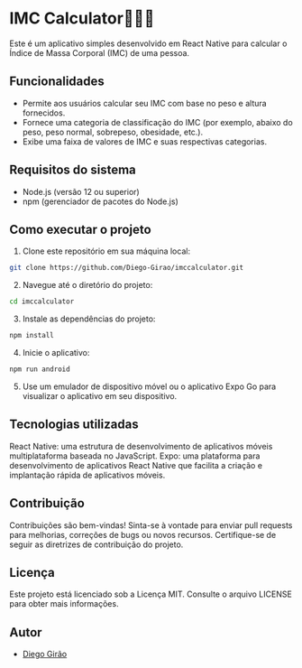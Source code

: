 # IMC Calculator💪️🏋‍♂️️

Este é um aplicativo simples desenvolvido em React Native para calcular o Índice de Massa Corporal (IMC) de uma pessoa.

## Funcionalidades

- Permite aos usuários calcular seu IMC com base no peso e altura fornecidos.
- Fornece uma categoria de classificação do IMC (por exemplo, abaixo do peso, peso normal, sobrepeso, obesidade, etc.).
- Exibe uma faixa de valores de IMC e suas respectivas categorias.

## Requisitos do sistema

- Node.js (versão 12 ou superior)
- npm (gerenciador de pacotes do Node.js)

## Como executar o projeto

1. Clone este repositório em sua máquina local:

```bash
git clone https://github.com/Diego-Girao/imccalculator.git
```

2. Navegue até o diretório do projeto:

```bash
cd imccalculator
```

3. Instale as dependências do projeto:

```bash
npm install
```

4. Inicie o aplicativo:

```bash
npm run android
```

5. Use um emulador de dispositivo móvel ou o aplicativo Expo Go para visualizar o aplicativo em seu dispositivo.

## Tecnologias utilizadas

React Native: uma estrutura de desenvolvimento de aplicativos móveis multiplataforma baseada no JavaScript.
Expo: uma plataforma para desenvolvimento de aplicativos React Native que facilita a criação e implantação rápida de aplicativos móveis.

## Contribuição

Contribuições são bem-vindas! Sinta-se à vontade para enviar pull requests para melhorias, correções de bugs ou novos recursos. Certifique-se de seguir as diretrizes de contribuição do projeto.

## Licença

Este projeto está licenciado sob a Licença MIT. Consulte o arquivo LICENSE para obter mais informações.

## Autor

- [Diego Girão](https://www.github.com/diego-girao)
